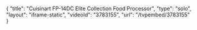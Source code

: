{
    "title": "Cuisinart FP-14DC Elite Collection Food Processor",
    "type": "solo",
    "layout": "iframe-static",
    "videoId": "3783155",
    "url": "\/tvpembed\/3783155"
}